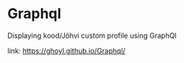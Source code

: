 # Graphql

Displaying kood/Jõhvi custom profile using GraphQl

link: https://ghoyl.github.io/Graphql/

